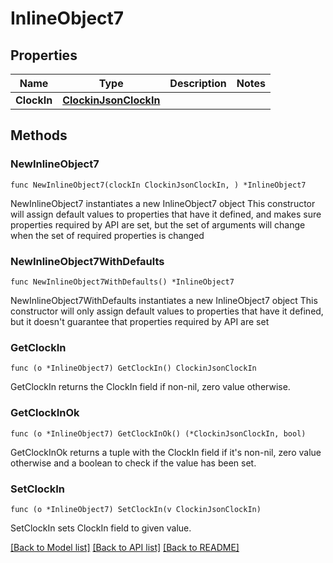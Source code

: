 # InlineObject7

## Properties

Name | Type | Description | Notes
------------ | ------------- | ------------- | -------------
**ClockIn** | [**ClockinJsonClockIn**](_clockin_json_clockIn.md) |  | 

## Methods

### NewInlineObject7

`func NewInlineObject7(clockIn ClockinJsonClockIn, ) *InlineObject7`

NewInlineObject7 instantiates a new InlineObject7 object
This constructor will assign default values to properties that have it defined,
and makes sure properties required by API are set, but the set of arguments
will change when the set of required properties is changed

### NewInlineObject7WithDefaults

`func NewInlineObject7WithDefaults() *InlineObject7`

NewInlineObject7WithDefaults instantiates a new InlineObject7 object
This constructor will only assign default values to properties that have it defined,
but it doesn't guarantee that properties required by API are set

### GetClockIn

`func (o *InlineObject7) GetClockIn() ClockinJsonClockIn`

GetClockIn returns the ClockIn field if non-nil, zero value otherwise.

### GetClockInOk

`func (o *InlineObject7) GetClockInOk() (*ClockinJsonClockIn, bool)`

GetClockInOk returns a tuple with the ClockIn field if it's non-nil, zero value otherwise
and a boolean to check if the value has been set.

### SetClockIn

`func (o *InlineObject7) SetClockIn(v ClockinJsonClockIn)`

SetClockIn sets ClockIn field to given value.



[[Back to Model list]](../README.md#documentation-for-models) [[Back to API list]](../README.md#documentation-for-api-endpoints) [[Back to README]](../README.md)


